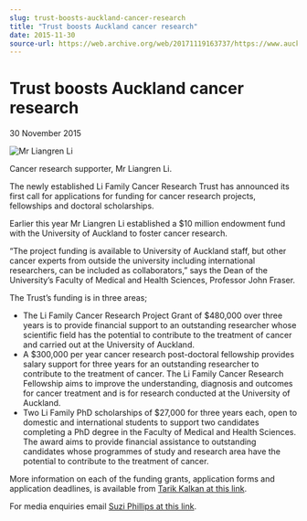 ```yaml
---
slug: trust-boosts-auckland-cancer-research
title: "Trust boosts Auckland cancer research"
date: 2015-11-30
source-url: https://web.archive.org/web/20171119163737/https://www.auckland.ac.nz/en/about/news-events-and-notices/news/news-2015/11/trust-boosts-auckland-cancer-research.html
---
```

Trust boosts Auckland cancer research
=====================================

30 November 2015

![Mr Liangren Li ](https://www.auckland.ac.nz/en/about/news-events-and-notices/news/news-2015/11/trust-boosts-auckland-cancer-research/_jcr_content/par/textimage/image.img.jpg/1448838400368.jpg "Mr Liangren Li ")

Cancer research supporter, Mr Liangren Li.

The newly established Li Family Cancer Research Trust has announced its first call for applications for funding for cancer research projects, fellowships and doctoral scholarships.

Earlier this year Mr Liangren Li established a $10 million endowment fund with the University of Auckland to foster cancer research.

“The project funding is available to University of Auckland staff, but other cancer experts from outside the university including international researchers, can be included as collaborators,” says the Dean of the University’s Faculty of Medical and Health Sciences, Professor John Fraser.

The Trust’s funding is in three areas;

*   The Li Family Cancer Research Project Grant of $480,000 over three years is to provide financial support to an outstanding researcher whose scientific field has the potential to contribute to the treatment of cancer and carried out at the University of Auckland.
*   A $300,000 per year cancer research post-doctoral fellowship provides salary support for three years for an outstanding researcher to contribute to the treatment of cancer. The Li Family Cancer Research Fellowship aims to improve the understanding, diagnosis and outcomes for cancer treatment and is for research conducted at the University of Auckland.
*   Two Li Family PhD scholarships of $27,000 for three years each, open to domestic and international students to support two candidates completing a PhD degree in the Faculty of Medical and Health Sciences. The award aims to provide financial assistance to outstanding candidates whose programmes of study and research area have the potential to contribute to the treatment of cancer.

More information on each of the funding grants, application forms and application deadlines, is available from [Tarik Kalkan at this link](mailto:t.kalkan@auckland.ac.nz).  

For media enquiries email [Suzi Phillips at this link](mailto:s.phillips@auckland.ac.nz).